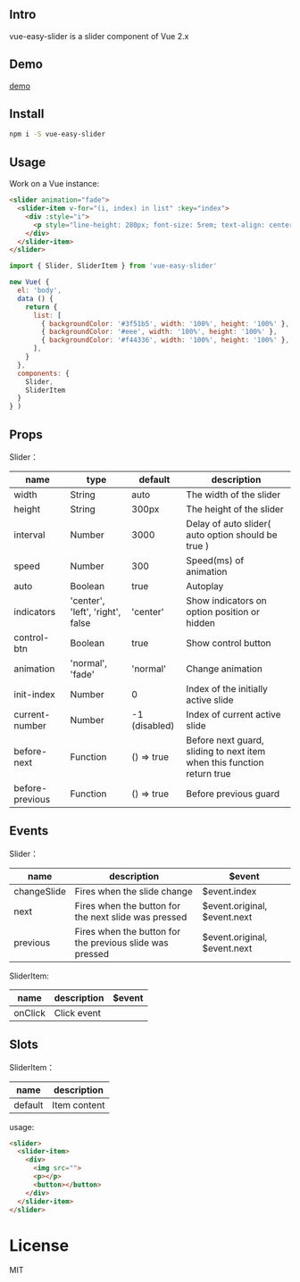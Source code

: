 ## Intro

vue-easy-slider is a slider component of Vue 2.x

## Demo

[demo](https://stackblitz.com/edit/js-nlyzgs)

## Install

```bash
npm i -S vue-easy-slider
```

## Usage

Work on a Vue instance:

```HTML
<slider animation="fade">
  <slider-item v-for="(i, index) in list" :key="index">
    <div :style="i">
      <p style="line-height: 280px; font-size: 5rem; text-align: center;">Page{{ index + 1 }}</p>
    </div>
  </slider-item>
</slider>
```

```JavaScript
import { Slider, SliderItem } from 'vue-easy-slider'

new Vue( {
  el: 'body',
  data () {
    return {
      list: [
        { backgroundColor: '#3f51b5', width: '100%', height: '100%' },
        { backgroundColor: '#eee', width: '100%', height: '100%' },
        { backgroundColor: '#f44336', width: '100%', height: '100%' },
      ],
    }
  },
  components: {
    Slider,
    SliderItem
  }
} )
```

## Props

Slider：

|name|type|default|description|
|----|----|-------|-----------|
|width|String|auto|The width of the slider|
|height|String|300px|The height of the slider|
|interval|Number|3000|Delay of auto slider( auto option should be true )|
|speed|Number|300|Speed(ms) of animation|
|auto|Boolean|true|Autoplay|
|indicators|'center', 'left', 'right', false|'center'|Show indicators on option position or hidden|
|control-btn|Boolean|true|Show control button|
|animation|'normal', 'fade'|'normal'|Change animation|
|init-index|Number|0|Index of the initially active slide|
|current-number|Number|-1 (disabled)|Index of current active slide|
|before-next|Function|() => true|Before next guard, sliding to next item when this function return true|
|before-previous|Function|() => true|Before previous guard|

## Events

Slider：

|name|description|$event|
|----|-----------|------|
|changeSlide|Fires when the slide change|$event.index|
|next|Fires when the button for the next slide was pressed|$event.original, $event.next|
|previous|Fires when the button for the previous slide was pressed|$event.original, $event.next|

SliderItem:

|name|description|$event|
|----|-----------|------|
|onClick|Click event||

## Slots

SliderItem：

|name|description|
|----|-----------|
|default|Item content|

usage:

```HTML
<slider>
  <slider-item>
    <div>
      <img src="">
      <p></p>
      <button></button>
    </div>
  </slider-item>
</slider>
```

# License

MIT
